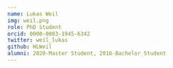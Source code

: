 ```yaml
---
name: Lukas Weil
img: weil.png
role: PhD Student
orcid: 0000-0003-1945-6342
twitter: weil_lukas
github: HLWeil
alumni: 2020-Master Student, 2016-Bachelor Student 
---
```


